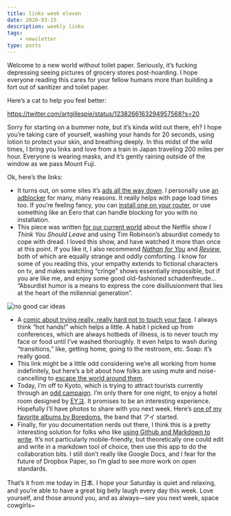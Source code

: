```yaml
---
title: links week eleven
date: 2020-03-15
description: weekly links
tags: 
    - newsletter
type: posts
---
```


Welcome to a new world without toilet paper. Seriously, it’s fucking depressing seeing pictures of grocery stores post-hoarding. I hope everyone reading this cares for your fellow humans more than building a fort out of sanitizer and toilet paper. 

Here’s a cat to help you feel better:

https://twitter.com/artgillespie/status/1238266163294957568?s=20

Sorry for starting on a bummer note, but it’s kinda wild out there, eh?
I hope you’re taking care of yourself, washing your hands for 20 seconds, using lotion to protect your skin, and breathing deeply. In this midst of the wild times, I bring you links and love from a train in Japan traveling 200 miles per hour. Everyone is wearing masks, and it’s gently raining outside of the window as we pass Mount Fuji.

Ok, here’s the links:

- It turns out, on some sites it’s [ads all the way down](https://www.cjr.org/first_person/the-infinite-scroll.php). I personally use [an adblocker](https://www.youtube.com/watch?v=bltoTMJZetc) for many, many reasons. It really helps with page load times too. If you’re feeling fancy, you can [install one on your router](https://pi-hole.net), or use something like an Eero that can handle blocking for you with no installation.
- This piece was written [for our current world](https://www.brightwalldarkroom.com/2020/01/08/i-think-you-should-leave/) about the Netflix show *I Think You Should Leave* and using Tim Robinson’s absurdist comedy to cope with dread. I loved this show, and have watched it more than once at this point. If you like it, I also recommend [*Nathan for You*](https://www.youtube.com/watch?v=xMW-SzZKJ-Q) and [*Review*](https://www.youtube.com/watch?v=T2dSE6_utcE), both of which are equally strange and oddly comforting. I know for some of you reading this, your empathy extends to fictional characters on tv, and makes watching “cringe” shows essentially impossible, but if you are like me, and enjoy some good old-fashioned schadenfreude... “Absurdist humor is a means to express the core disillusionment that lies at the heart of the millennial generation”.

![no good car ideas](https://cdn.shortpixel.ai/client/q_glossy,ret_img,w_1024/https://www.brightwalldarkroom.com/wp-content/uploads/2020/01/i-think-you-should-leave2-e1578519100351.jpg)

- A [comic about trying really, really hard not to touch your face](https://www.npr.org/sections/goatsandsoda/2020/03/12/814414450/comic-i-spent-a-day-in-coronavirus-awareness-mode-epidemiologists-how-did-i-do). I always think “hot hands!” which helps a little. A habit I picked up from conferences, which are always hotbeds of illness, is to never touch my face or food until I’ve washed thoroughly. It even helps to wash during “transitions,” like, getting home, going to the restroom, etc. Soap: it’s really good.
- This link might be a little odd considering we’re all working from home indefinitely, but here’s a bit about how folks are using mute and noise-cancelling to [escape the world around them](https://getpocket.com/explore/item/hit-the-mute-button-why-everyone-is-trying-to-silence-the-outside-world).
- Today, I’m off to Kyoto, which is trying to attract tourists currently through an [odd campaign](https://japantoday.com/category/features/travel/Kyoto-starts-new-%27Empty%27-tourism-campaign-to-attract-tourists-during-coronavirus-outbreak). I’m only there for one night, to enjoy a hotel room designed by [EYヨ](https://en.wikipedia.org/wiki/Yamantaka_Eye). It promises to be an interesting experience. Hopefully I’ll have photos to share with you next week. Here’s [one of my favorite albums by Boredoms](https://www.youtube.com/watch?v=fUSGujidgns), the band that アイ started.
- Finally, for you documentation nerds out there, I think this is a pretty interesting solution for folks who like [using Github and Markdown to write](https://hackmd.io/). It’s not particularly mobile-friendly, but theoretically one could edit and write in a markdown tool of choice, then use this app to do the collaboration bits. I still don’t really like Google Docs, and I fear for the future of Dropbox Paper, so I’m glad to see more work on open standards.

That’s it from me today in 日本. I hope your Saturday is quiet and relaxing, and you’re able to have a great big belly laugh every day this week. Love yourself, and those around you, and as always—see you next week, space cowgirls~